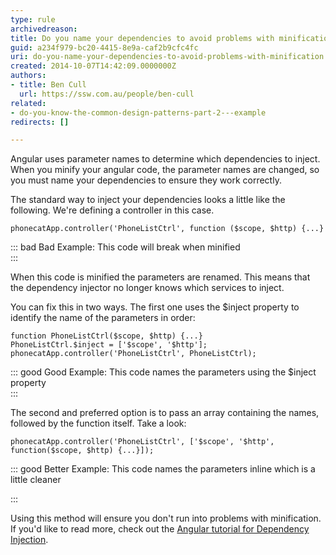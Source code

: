 ```yaml
---
type: rule
archivedreason: 
title: Do you name your dependencies to avoid problems with minification?
guid: a234f979-bc20-4415-8e9a-caf2b9cfc4fc
uri: do-you-name-your-dependencies-to-avoid-problems-with-minification
created: 2014-10-07T14:42:09.0000000Z
authors:
- title: Ben Cull
  url: https://ssw.com.au/people/ben-cull
related:
- do-you-know-the-common-design-patterns-part-2---example
redirects: []

---
```


Angular uses parameter names to determine which dependencies to inject. When you minify your angular code, the parameter names are changed, so you must name your dependencies to ensure they work correctly. 
<!--endintro-->


The standard way to inject your dependencies looks a little like the following. We're defining a controller in this case.


```
phonecatApp.controller('PhoneListCtrl', function ($scope, $http) {...}
```



::: bad
Bad Example: This code will break when minified  
:::





When this code is minified the parameters are renamed. This means that the dependency injector no longer knows which services to inject.




You can fix this in two ways. The first one uses the $inject property to identify the name of the parameters in order:



```
function PhoneListCtrl($scope, $http) {...}
PhoneListCtrl.$inject = ['$scope', '$http'];
phonecatApp.controller('PhoneListCtrl', PhoneListCtrl);
```



::: good
Good Example: This code names the parameters using the $inject property  
:::





The second and preferred option is to pass an array containing the names, followed by the function itself. Take a look:



```
phonecatApp.controller('PhoneListCtrl', ['$scope', '$http', function($scope, $http) {...}]);
```



::: good
Better Example: This code names the parameters inline which is a little cleaner

:::





Using this method will ensure you don't run into problems with minification. If you'd like to read more, check out the [Angular tutorial for Dependency Injection](https&#58;//docs.angularjs.org/tutorial/step_05).
